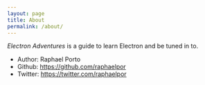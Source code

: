 ```yaml
---
layout: page
title: About
permalink: /about/
---
```

*Electron Adventures* is a guide to learn Electron and be tuned in to.

* Author: Raphael Porto
* Github: https://github.com/raphaelpor
* Twitter: https://twitter.com/raphaelpor
